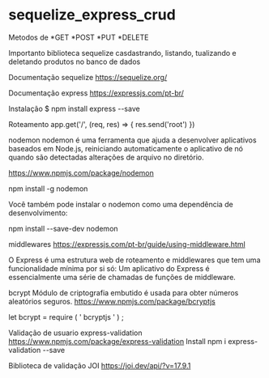 # sequelize_express_crud
Metodos de
*GET
*POST
*PUT
*DELETE

Importanto biblioteca sequelize
casdastrando, listando, tualizando e deletando produtos no banco de dados

Documentação sequelize
https://sequelize.org/

Documentação express
https://expressjs.com/pt-br/

Instalação 
$ npm install express --save

Roteamento
app.get('/', (req, res) => {
  res.send('root')
})

nodemon
nodemon é uma ferramenta que ajuda a desenvolver aplicativos baseados em Node.js, reiniciando automaticamente o aplicativo de nó quando são detectadas alterações de arquivo no diretório.

https://www.npmjs.com/package/nodemon

npm install -g nodemon

Você também pode instalar o nodemon como uma dependência de desenvolvimento:

npm install --save-dev nodemon 

middlewares
https://expressjs.com/pt-br/guide/using-middleware.html

O Express é uma estrutura web de roteamento e middlewares que tem uma funcionalidade mínima por si só: Um aplicativo do Express é essencialmente uma série de chamadas de funções de middleware.

bcrypt
 Módulo de criptografia embutido é usada para obter números aleatórios seguros.
 https://www.npmjs.com/package/bcryptjs
 
let  bcrypt  = require ( ' bcryptjs ' ) ; 

Validação de usuario
express-validation
https://www.npmjs.com/package/express-validation
Install 
npm i express-validation --save


Biblioteca de validação JOI
https://joi.dev/api/?v=17.9.1



